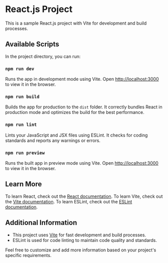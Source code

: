 # React.js Project

This is a sample React.js project with Vite for development and build processes.

## Available Scripts

In the project directory, you can run:

### `npm run dev`

Runs the app in development mode using Vite.
Open [http://localhost:3000](http://localhost:3000) to view it in the browser.

### `npm run build`

Builds the app for production to the `dist` folder.
It correctly bundles React in production mode and optimizes the build for the best performance.

### `npm run lint`

Lints your JavaScript and JSX files using ESLint.
It checks for coding standards and reports any warnings or errors.

### `npm run preview`

Runs the built app in preview mode using Vite.
Open [http://localhost:3000](http://localhost:3000) to view it in the browser.

## Learn More

To learn React, check out the [React documentation](https://reactjs.org/).
To learn Vite, check out the [Vite documentation](https://vitejs.dev/).
To learn ESLint, check out the [ESLint documentation](https://eslint.org/).

## Additional Information

- This project uses [Vite](https://vitejs.dev/) for fast development and build processes.
- ESLint is used for code linting to maintain code quality and standards.

Feel free to customize and add more information based on your project's specific requirements.
